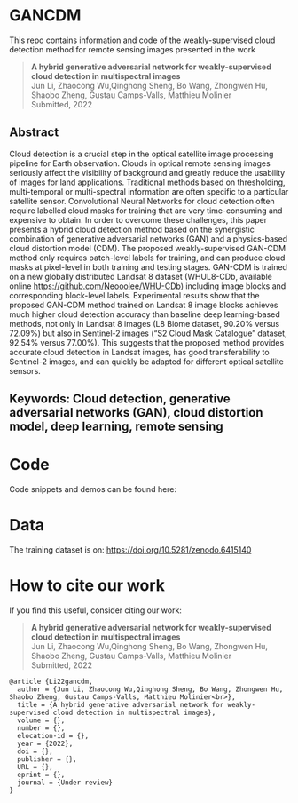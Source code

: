 # GANCDM

This repo contains information and code of the weakly-supervised cloud detection method for remote sensing images presented in the work

><b>A hybrid generative adversarial network for weakly-supervised cloud detection in multispectral images</b><br>
Jun Li, Zhaocong Wu,Qinghong Sheng, Bo Wang, Zhongwen Hu, Shaobo Zheng, Gustau Camps-Valls, Matthieu Molinier<br>
Submitted, 2022

## Abstract

Cloud detection is a crucial step in the optical satellite image processing pipeline for Earth observation. Clouds in optical remote sensing images seriously affect the visibility of background and greatly reduce the usability of images for land applications. Traditional methods based on thresholding, multi-temporal or multi-spectral information are often specific to a particular satellite sensor. Convolutional Neural Networks for cloud detection often require labelled cloud masks for training that are very time-consuming and expensive to obtain. In order to overcome these challenges, this paper presents a hybrid cloud detection method based on the synergistic combination of generative adversarial networks (GAN) and a physics-based cloud distortion model (CDM). The proposed weakly-supervised GAN-CDM method only requires patch-level labels for training, and can produce cloud masks at pixel-level in both training and testing stages. GAN-CDM is trained on a new globally distributed Landsat 8 dataset (WHUL8-CDb, available online https://github.com/Neooolee/WHU-CDb) including image blocks and corresponding block-level labels. Experimental results show that the proposed GAN-CDM method trained on Landsat 8 image blocks achieves much higher cloud detection accuracy than baseline deep learning-based methods, not only in Landsat 8 images (L8 Biome dataset, 90.20% versus 72.09%) but also in Sentinel-2 images (“S2 Cloud Mask Catalogue” dataset, 92.54% versus 77.00%). This suggests that the proposed method provides accurate cloud detection in Landsat images, has good transferability to Sentinel-2 images, and can quickly be adapted for different optical satellite sensors.

## Keywords: Cloud detection, generative adversarial networks (GAN), cloud distortion model, deep learning, remote sensing

# Code

Code snippets and demos can be found here: 

# Data

The training dataset is on: https://doi.org/10.5281/zenodo.6415140

# How to cite our work

If you find this useful, consider citing our work:

><b>A hybrid generative adversarial network for weakly-supervised cloud detection in multispectral images</b><br>
Jun Li, Zhaocong Wu,Qinghong Sheng, Bo Wang, Zhongwen Hu, Shaobo Zheng, Gustau Camps-Valls, Matthieu Molinier<br>
Submitted, 2022

```
@article {Li22gancdm,
  author = {Jun Li, Zhaocong Wu,Qinghong Sheng, Bo Wang, Zhongwen Hu, Shaobo Zheng, Gustau Camps-Valls, Matthieu Molinier<br>},
  title = {A hybrid generative adversarial network for weakly-supervised cloud detection in multispectral images},
  volume = {},
  number = {},
  elocation-id = {},
  year = {2022},
  doi = {},
  publisher = {},
  URL = {},
  eprint = {},
  journal = {Under review}
}
```


